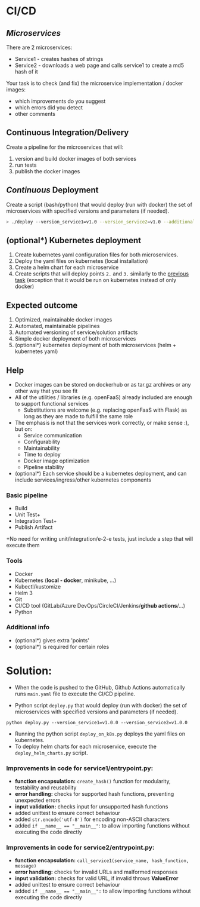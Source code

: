 # CI/CD

## *Microservices*

There are 2 microservices:

* Service1 - creates hashes of strings
* Service2 - downloads a web page and calls service1 to create a md5 hash of it

Your task is to check (and fix) the microservice implementation / docker images:

* which improvements do you suggest
* which errors did you detect
* other comments

## Continuous Integration/Delivery

Create a pipeline for the microservices that will:
1. version and build docker images of both services
2. run tests
3. publish the docker images

## *Continuous* Deployment

Create a script (bash/python) that would deploy (run with docker) the set of microservices with specified versions and parameters (if needed).

```bash
> ./deploy --version_service1=v1.0 --version_service2=v1.0 --additional_param_1=5 #both microservices should be deployed with version v1.0 and accessible on the local machine (via docker)
```

## (optional\*) Kubernetes deployment

1. Create kubernetes yaml configuration files for both microservices.
2. Deploy the yaml files on kubernetes (local installation)
3. Create a helm chart for each microservice
4. Create scripts that will deploy points `2.` and `3.` similarly to the [previous task](#"continuous"-deployment) (exception that it would be run on kubernetes instead of only docker)

## Expected outcome

1. Optimized, maintainable docker images
2. Automated, maintainable pipelines
3. Automated versioning of service/solution artifacts
4. Simple docker deployment of both microservices
5. (optional\*) kubernetes deployment of both microservices (helm + kubernetes yaml)

## Help

* Docker images can be stored on dockerhub or as tar.gz archives or any other way that you see fit
* All of the utilities / libraries (e.g. openFaaS) already included are enough to support functional services
  * Substitutions are welcome (e.g. replacing openFaaS with Flask) as long as they are made to fulfill the same role
* The emphasis is not that the services work correctly, or make sense :), but on:
  * Service communication
  * Configurability
  * Maintainability
  * Time to deploy
  * Docker image optimization
  * Pipeline stability
* (optional\*) Each service should be a kubernetes deployment, and can include services/ingress/other kubernetes components 

### Basic pipeline

* Build
* Unit Test+
* Integration Test+
* Publish Artifact

+No need for writing unit/integration/e-2-e tests, just include a step that will execute them

### Tools

* Docker
* Kubernetes (**local - docker**, minikube, ...)
* Kubectl/kustomize
* Helm 3
* Git
* CI/CD tool (GitLab/Azure DevOps/CircleCI/Jenkins/**github actions**/...)
* Python

### Additional info

* (optional\*) gives extra 'points'
* (optional\*) is required for certain roles


# Solution:

* When the code is pushed to the GitHub, Github Actions automatically runs `main.yaml` file to execute the CI/CD pipeline. 

* Python script `deploy.py` that would deploy (run with docker) the set of microservices with specified versions and parameters (if needed).
```
python deploy.py --version_service1=v1.0.0 --version_service2=v1.0.0
```
* Running the python script `deploy_on_k8s.py` deploys the yaml files on kubernetes.
* To deploy helm charts for each microservice, execute the `deploy_helm_charts.py` script.

### Improvements in code for service1/entrypoint.py:
- **function encapsulation:** `create_hash()` function for modularity, testability and reusability
- **error handling:** checks for supported hash functions, preventing unexpected errors
- **input validation:** checks input for unsupported hash functions
- added unittest to ensure correct behaviour
- added `str.encode('utf-8')` for encoding non-ASCII characters
- added `if __name__ == "__main__"`: to allow importing functions without executing the code directly

### Improvements in code for service2/entrypoint.py:
- **function encapsulation:** `call_service1(service_name, hash_function, message)`
- **error handling:** checks for invalid URLs and malformed responses
- **input validation:** checks for valid URL, if invalid throws **ValueError**
- added unittest to ensure correct behaviour
- added `if __name__ == "__main__":` to allow importing functions without executing the code directly